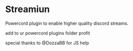# Streamiun
Powercord plugin to enable higher quality discord streams.

add to ur powercord plugins folder
profit

special thanks to @DozzaBB for JS help

